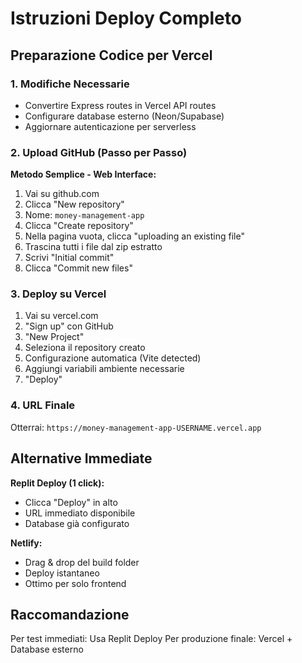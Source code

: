 # Istruzioni Deploy Completo

## Preparazione Codice per Vercel

### 1. Modifiche Necessarie
- Convertire Express routes in Vercel API routes
- Configurare database esterno (Neon/Supabase)
- Aggiornare autenticazione per serverless

### 2. Upload GitHub (Passo per Passo)

**Metodo Semplice - Web Interface:**
1. Vai su github.com
2. Clicca "New repository"
3. Nome: `money-management-app`
4. Clicca "Create repository"
5. Nella pagina vuota, clicca "uploading an existing file"
6. Trascina tutti i file dal zip estratto
7. Scrivi "Initial commit"
8. Clicca "Commit new files"

### 3. Deploy su Vercel
1. Vai su vercel.com
2. "Sign up" con GitHub
3. "New Project"
4. Seleziona il repository creato
5. Configurazione automatica (Vite detected)
6. Aggiungi variabili ambiente necessarie
7. "Deploy"

### 4. URL Finale
Otterrai: `https://money-management-app-USERNAME.vercel.app`

## Alternative Immediate

**Replit Deploy (1 click):**
- Clicca "Deploy" in alto
- URL immediato disponibile
- Database già configurato

**Netlify:**
- Drag & drop del build folder
- Deploy istantaneo
- Ottimo per solo frontend

## Raccomandazione
Per test immediati: Usa Replit Deploy
Per produzione finale: Vercel + Database esterno